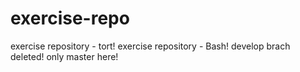 # exercise-repo
exercise repository - tort!
exercise repository - Bash!
develop brach deleted!
only master here!
